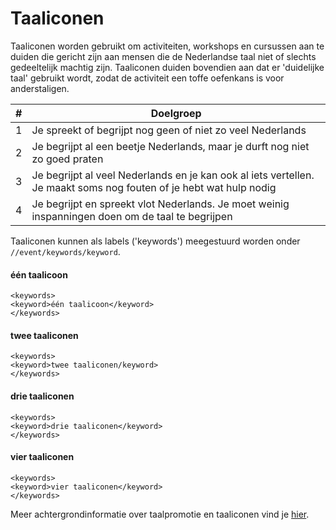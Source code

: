 ---
---

# Taaliconen

Taaliconen worden gebruikt om activiteiten, workshops en cursussen aan te duiden die gericht zijn aan mensen die de Nederlandse taal niet of slechts gedeeltelijk machtig zijn. Taaliconen duiden bovendien aan dat er 'duidelijke taal' gebruikt wordt, zodat de activiteit een toffe oefenkans is voor anderstaligen. 

| # | Doelgroep | 
| -- | -- | 
| 1 | Je spreekt of begrijpt nog geen of niet zo veel Nederlands | 
| 2 | Je begrijpt al een beetje Nederlands, maar je durft nog niet zo goed praten | 
| 3 | Je begrijpt al veel Nederlands en je kan ook al iets vertellen. Je maakt soms nog fouten of je hebt wat hulp nodig |
| 4 | Je begrijpt en spreekt vlot Nederlands. Je moet weinig inspanningen doen om de taal te begrijpen |

Taaliconen kunnen als labels ('keywords') meegestuurd worden onder ``` //event/keywords/keyword```. 

#### één taalicoon
```
<keywords>
<keyword>één taalicoon</keyword>
</keywords>
```

#### twee taaliconen
```
<keywords>
<keyword>twee taaliconen/keyword>
</keywords>
```

#### drie taaliconen
```
<keywords>
<keyword>drie taaliconen</keyword>
</keywords>
```

#### vier taaliconen
```
<keywords>
<keyword>vier taaliconen</keyword>
</keywords>
```

Meer achtergrondinformatie over taalpromotie en taaliconen vind je [hier](https://www.derand.be/nl/taalpromotie/taaliconen).
